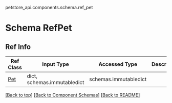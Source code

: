 petstore_api.components.schema.ref_pet
# Schema RefPet

## Ref Info
Ref Class | Input Type | Accessed Type | Description
--------- | ---------- | ------------- | ------------
[Pet](pet.md) | dict, schemas.immutabledict | schemas.immutabledict |

[[Back to top]](#top) [[Back to Component Schemas]](../../../README.md#Component-Schemas) [[Back to README]](../../../README.md)
